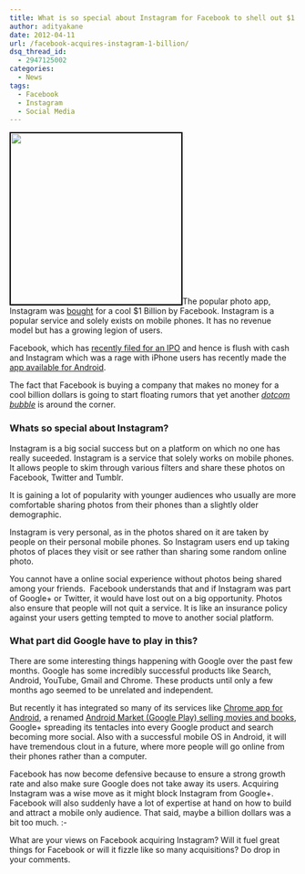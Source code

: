 ```yaml
---
title: What is so special about Instagram for Facebook to shell out $1 Billion?
author: adityakane
date: 2012-04-11
url: /facebook-acquires-instagram-1-billion/
dsq_thread_id:
  - 2947125002
categories:
  - News
tags:
  - Facebook
  - Instagram
  - Social Media
---
```

<a href="http://devilsworkshop.org/facebook-acquires-instagram-1-billion/instagram_facebook_acquire/" rel="attachment wp-att-56843"><img class="size-full wp-image-56843 alignright" style="border-image: initial; border-width: 2px; border-color: black; border-style: solid;" title="Instagram_Facebook_acquire" src="http://cdn.devilsworkshop.org/files/2012/04/Instagram_Facebook_acquire.png" alt="" width="300" height="300" /></a>The popular photo app, Instagram was <a href="https://www.facebook.com/zuck/posts/10100318398827991" onclick="_gaq.push(['_trackEvent', 'outbound-article', 'https://www.facebook.com/zuck/posts/10100318398827991', 'bought']);" >bought</a> for a cool $1 Billion by Facebook. Instagram is a popular service and solely exists on mobile phones. It has no revenue model but has a growing legion of users.

Facebook, which has [recently filed for an IPO][1] and hence is flush with cash and Instagram which was a rage with iPhone users has recently made the [app available for Android][2].

The fact that Facebook is buying a company that makes no money for a cool billion dollars is going to start floating rumors that yet another *<a href="http://en.wikipedia.org/wiki/Dot-com_bubble" onclick="_gaq.push(['_trackEvent', 'outbound-article', 'http://en.wikipedia.org/wiki/Dot-com_bubble', 'dotcom bubble']);" >dotcom bubble</a>* is around the corner.

### Whats so special about Instagram?

Instagram is a big social success but on a platform on which no one has really suceeded. Instagram is a service that solely works on mobile phones. It allows people to skim through various filters and share these photos on Facebook, Twitter and Tumblr.

It is gaining a lot of popularity with younger audiences who usually are more comfortable sharing photos from their phones than a slightly older demographic.

Instagram is very personal, as in the photos shared on it are taken by people on their personal mobile phones. So Instagram users end up taking photos of places they visit or see rather than sharing some random online photo.

You cannot have a online social experience without photos being shared among your friends.  Facebook understands that and if Instagram was part of Google+ or Twitter, it would have lost out on a big opportunity. Photos also ensure that people will not quit a service. It is like an insurance policy against your users getting tempted to move to another social platform.

### What part did Google have to play in this?

There are some interesting things happening with Google over the past few months. Google has some incredibly successful products like Search, Android, YouTube, Gmail and Chrome. These products until only a few months ago seemed to be unrelated and independent.

But recently it has integrated so many of its services like [Chrome app for Android][3], a renamed [Android Market (Google Play) selling movies and books][4], Google+ spreading its tentacles into every Google product and search becoming more social. Also with a successful mobile OS in Android, it will have tremendous clout in a future, where more people will go online from their phones rather than a computer.

Facebook has now become defensive because to ensure a strong growth rate and also make sure Google does not take away its users. Acquiring Instagram was a wise move as it might block Instagram from Google+. Facebook will also suddenly have a lot of expertise at hand on how to build and attract a mobile only audience. That said, maybe a billion dollars was a bit too much. <img src="http://devilsworkshop.org/wp-includes/images/smilies/simple-smile.png" alt=":-)" class="wp-smiley" style="height: 1em; max-height: 1em;" />

What are your views on Facebook acquiring Instagram? Will it fuel great things for Facebook or will it fizzle like so many acquisitions? Do drop in your comments.

 [1]: http://devilsworkshop.org/facebook-ipo-launch/
 [2]: http://devilsworkshop.org/instagram-android-phones/
 [3]: http://devilsworkshop.org/chrome-browser-android/
 [4]: http://devilsworkshop.org/google-play-music-films-apps/
